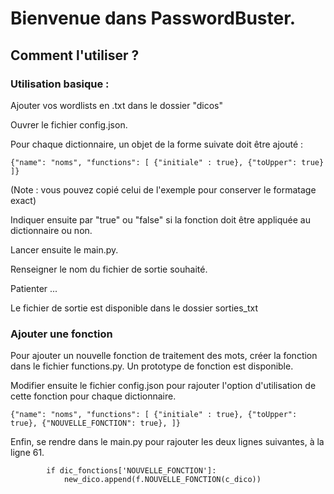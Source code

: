 
# Bienvenue dans PasswordBuster.

## Comment l'utiliser ?

### Utilisation basique :

Ajouter vos wordlists en .txt dans le dossier "dicos"

Ouvrer le fichier config.json.

Pour chaque dictionnaire, un objet de la forme suivate doit être ajouté :

`{"name": "noms",
      "functions":
      [
        {"initiale" : true},
        {"toUpper": true}
      ]}`

(Note : vous pouvez copié celui de l'exemple pour conserver le formatage exact)

Indiquer ensuite par "true" ou "false" si la fonction doit être appliquée au dictionnaire ou non.

Lancer ensuite le main.py.

Renseigner le nom du fichier de sortie souhaité.

Patienter ...

Le fichier de sortie est disponible dans le dossier sorties_txt

### Ajouter une fonction

Pour ajouter un nouvelle fonction de traitement des mots, créer la fonction dans le fichier functions.py.
Un prototype de fonction est disponible.

Modifier ensuite le fichier config.json pour rajouter l'option d'utilisation de cette fonction pour chaque dictionnaire.

`{"name": "noms",
      "functions":
      [
        {"initiale" : true},
        {"toUpper": true},
        {"NOUVELLE_FONCTION": true},
      ]}`

Enfin, se rendre dans le main.py pour rajouter les deux lignes suivantes, à la ligne 61.

            if dic_fonctions['NOUVELLE_FONCTION']:
                new_dico.append(f.NOUVELLE_FONCTION(c_dico))